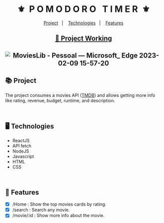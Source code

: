 <div align="center">
    <h1>⚜️&nbsp; P O M O D O R O &nbsp; T I M E R &nbsp;⚜️</h2>
    <p align="center">
    <a href="#-project">Project</a>&nbsp;&nbsp;&nbsp;|&nbsp;&nbsp;&nbsp;
    <a href="#-technologies">Technologies</a>&nbsp;&nbsp;&nbsp;|&nbsp;&nbsp;&nbsp;
    <a href="#-features">Features</a>
    </p>
    <h2 align="center">
    <a href="https://andredavedovicz.github.io/movies-lib-reactjs/">🔗 Project Working</a>
    </h2>
</div>

<div align="center">


## ![MoviesLib - Pessoal — Microsoft_ Edge 2023-02-09 15-57-20](https://user-images.githubusercontent.com/88905492/217912487-29fadd58-41c7-4c98-aa9a-525cd144ecd8.gif)

</div>

## 📚 Project
<p>The project consumes a movies API (<a href="https://www.themoviedb.org/">TMDB</a>) and allows getting more info like rating, revenue, budget, runtime, and description.</p>

<br>

## 🖥 Technologies
  -  ReactJS
  -  API fetch
  -  NodeJS
  -  Javascript
  -  HTML
  -  CSS

<br>

## 🧾 Features
- [x] /Home : Show the top movies cards by rating.
- [x] /search : Search any movie.
- [x] /movie/:id : Show more info about the movie.
